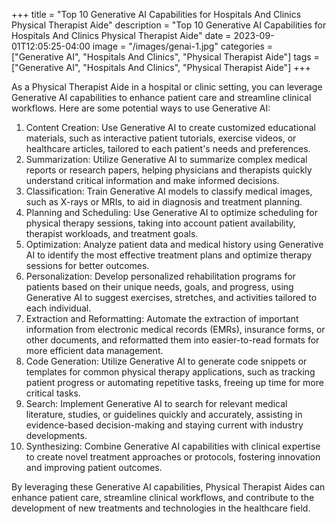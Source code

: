 +++
title = "Top 10 Generative AI Capabilities for Hospitals And Clinics Physical Therapist Aide"
description = "Top 10 Generative AI Capabilities for Hospitals And Clinics Physical Therapist Aide"
date = 2023-09-01T12:05:25-04:00
image = "/images/genai-1.jpg"
categories = ["Generative AI", "Hospitals And Clinics", "Physical Therapist Aide"]
tags = ["Generative AI", "Hospitals And Clinics", "Physical Therapist Aide"]
+++

As a Physical Therapist Aide in a hospital or clinic setting, you can leverage Generative AI capabilities to enhance patient care and streamline clinical workflows. Here are some potential ways to use Generative AI:

1. Content Creation: Use Generative AI to create customized educational materials, such as interactive patient tutorials, exercise videos, or healthcare articles, tailored to each patient's needs and preferences.
2. Summarization: Utilize Generative AI to summarize complex medical reports or research papers, helping physicians and therapists quickly understand critical information and make informed decisions.
3. Classification: Train Generative AI models to classify medical images, such as X-rays or MRIs, to aid in diagnosis and treatment planning.
4. Planning and Scheduling: Use Generative AI to optimize scheduling for physical therapy sessions, taking into account patient availability, therapist workloads, and treatment goals.
5. Optimization: Analyze patient data and medical history using Generative AI to identify the most effective treatment plans and optimize therapy sessions for better outcomes.
6. Personalization: Develop personalized rehabilitation programs for patients based on their unique needs, goals, and progress, using Generative AI to suggest exercises, stretches, and activities tailored to each individual.
7. Extraction and Reformatting: Automate the extraction of important information from electronic medical records (EMRs), insurance forms, or other documents, and reformatted them into easier-to-read formats for more efficient data management.
8. Code Generation: Utilize Generative AI to generate code snippets or templates for common physical therapy applications, such as tracking patient progress or automating repetitive tasks, freeing up time for more critical tasks.
9. Search: Implement Generative AI to search for relevant medical literature, studies, or guidelines quickly and accurately, assisting in evidence-based decision-making and staying current with industry developments.
10. Synthesizing: Combine Generative AI capabilities with clinical expertise to create novel treatment approaches or protocols, fostering innovation and improving patient outcomes.

By leveraging these Generative AI capabilities, Physical Therapist Aides can enhance patient care, streamline clinical workflows, and contribute to the development of new treatments and technologies in the healthcare field.